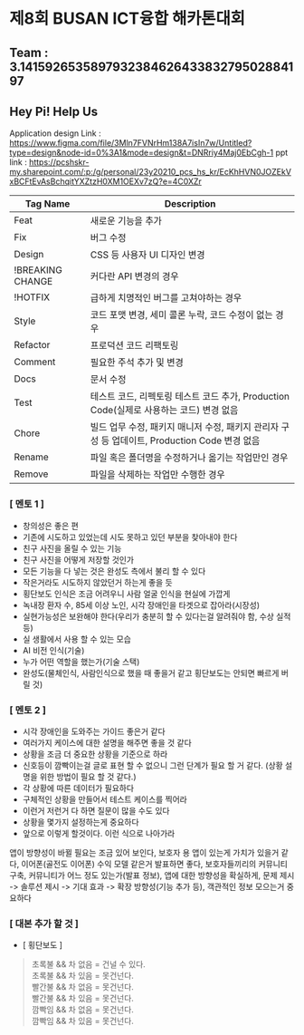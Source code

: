 # 제8회 BUSAN ICT융합 해카톤대회
## Team : 3.141592653589793238462643383279502884197
## Hey Pi! Help Us

Application design Link : https://www.figma.com/file/3Mln7FVNrHm138A7isIn7w/Untitled?type=design&node-id=0%3A1&mode=design&t=DNRriy4Maj0EbCgh-1
ppt link : https://pcshskr-my.sharepoint.com/:p:/g/personal/23y20210_pcs_hs_kr/EcKhHVN0JOZEkVxBCFtEvAsBchqitYXZtzH0XM1OEXv7zQ?e=4C0XZr

|Tag Name|Description|
|---|---|
|Feat| 새로운 기능을 추가|
|Fix| 버그 수정|
|Design| CSS 등 사용자 UI 디자인 변경|
|!BREAKING CHANGE| 커다란 API 변경의 경우|
|!HOTFIX| 급하게 치명적인 버그를 고쳐야하는 경우|
|Style| 코드 포맷 변경, 세미 콜론 누락, 코드 수정이 없는 경우|
|Refactor| 프로덕션 코드 리팩토링|
|Comment| 필요한 주석 추가 및 변경|
|Docs| 문서 수정|
|Test| 테스트 코드, 리펙토링 테스트 코드 추가, Production Code(실제로 사용하는 코드) 변경 없음|
|Chore| 빌드 업무 수정, 패키지 매니저 수정, 패키지 관리자 구성 등 업데이트, Production Code 변경 없음|
|Rename| 파일 혹은 폴더명을 수정하거나 옮기는 작업만인 경우|
|Remove| 파일을 삭제하는 작업만 수행한 경우|

### [ 멘토 1 ]
* 창의성은 좋은 편
* 기존에 시도하고 있었는데 시도 못하고 있던 부분을 찾아내야 한다
* 친구 사진을 올릴 수 있는 기능
* 친구 사진을 어떻게 저장할 것인가
* 모든 기능을 다 넣는 것은 완성도 측에서 불리 할 수 있다
* 작은거라도 시도하지 않았던거 하는게 좋을 듯
* 횡단보도 인식은 조금 어려우니 사람 얼굴 인식을 현실에 가깝게
* 녹내장 환자 수, 85세 이상 노인, 시각 장애인을 타겟으로 잡아라(시장성)
* 실현가능성은 보완해야 한다(우리가 충분히 할 수 있다는걸 알려줘야 함, 수상 실적 등)
* 실 생활에서 사용 할 수 있는 모습
* AI 비전 인식(기술)
* 누가 어떤 역할을 했는가(기술 스택)
* 완성도(물체인식, 사람인식으로 했을 때 좋을거 같고 횡단보도는 안되면 빠르게 버릴 것)

### [ 멘토 2 ]
* 시각 장애인을 도와주는 가이드 좋은거 같다
* 여러가지 케이스에 대한 설명을 해주면 좋을 것 같다
* 상황을 조금 더 중요한 상황을 기준으로 하라
* 신호등이 깜빡이는걸 글로 표현 할 수 없으니 그런 단계가 필요 할 거 같다. (상황 설명을 위한 방법이 필요 할 것 같다.)
* 각 상황에 따른 데이터가 필요하다
* 구체적인 상황을 만들어서 테스트 케이스를 찍어라
* 이런거 저런거 다 하면 질문이 많을 수도 있다
* 상황을 몇가지 설정하는게 중요하다
* 앞으로 이렇게 할것이다. 이런 식으로 나아가라


앱이 방향성이 바뀔 필요는 조금 있어 보인다, 보호자 용 앱이 있는게 가치가 있을거 같다, 이어폰(골전도 이어폰)
수익 모델 같은거 발표하면 좋다, 보호자들끼리의 커뮤니티 구축, 커뮤니티가 어느 정도 있는가(발표 정보),
앱에 대한 방향성을 확실하게, 문제 제시 -> 솔루션 제시 -> 기대 효과 -> 확장 방향성(기능 추가 등),
객관적인 정보 모으는거 중요하다

### [ 대본 추가 할 것 ]
* [ 횡단보도 ]
> 초록불 && 차 없음 = 건널 수 있다.   
> 초록불 && 차 있음 = 못건넌다.   
> 빨간불 && 차 없음 = 못건넌다.   
> 빨간불 && 차 있음 = 못건넌다.   
> 깜빡임 && 차 없음 = 못건넌다.   
> 깜빡임 && 차 있음 = 못건넌다.   